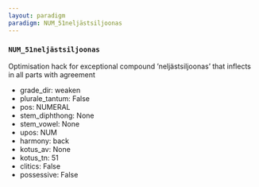 ```yaml
---
layout: paradigm
paradigm: NUM_51neljästsiljoonas
---
```

### ` NUM_51neljästsiljoonas `

Optimisation hack for exceptional compound ’neljästsiljoonas’ that inflects in all parts with agreement
* grade_dir: weaken
* plurale_tantum: False
* pos: NUMERAL
* stem_diphthong: None
* stem_vowel: None
* upos: NUM
* harmony: back
* kotus_av: None
* kotus_tn: 51
* clitics: False
* possessive: False
